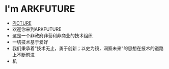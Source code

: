 # I'm ARKFUTURE
* [PICTURE](https://arkfuture.cn/ARKFUTURE/sg.png)  
* 欢迎你来到ARKFUTURE 
* 这是一个非政府非营利非商业的技术组织 
* 一切技术基于爱好 
* 我们秉承着"技术无止，勇于创新；以史为镜，洞察未来"的思想在技术的道路上不断前进 
* 机
 


